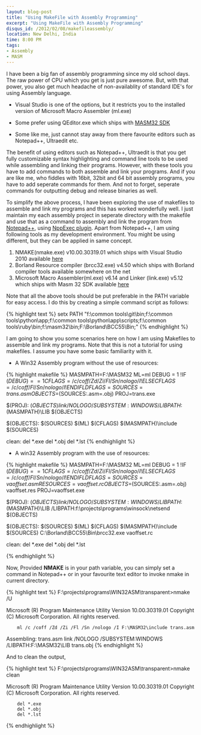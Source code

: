 ```yaml
---
layout: blog-post
title: "Using MakeFile with Assembly Programming"
excerpt: "Using MakeFile with Assembly Programming"
disqus_id: /2012/02/08/makefileassembly/
location: New Delhi, India
time: 8:00 PM
tags:
- Assembly
- MASM
---
```



I have been a big fan of assembly programming since my old school days. The raw power of CPU which you get is just pure awesome.
But, with that power, you also get much headache of non-availablity of standard IDE's for using Assembly language.

* Visual Studio is one of the options, but it restricts you to the installed version of Microsoft Macro Assembler (ml.exe)

* Some prefer using QEditor.exe which ships with [MASM32 SDK](http://masm32.com)

* Some like me, just cannot stay away from there favourite editors such as Notepad++, Ultraedit etc.

The benefit of using editors such as Notepad++, Ultraedit is that you get fully customizable syntax highlighting and command line tools
to be used while assembling and linking their programs. However, with these tools you have to add commands to both assemble and link your programs. And if you are like me,
who fiddles with 16bit, 32bit and 64 bit assembly programs, you have to add seperate commands for them. And not to forget, seperate commands for outputting debug and release binaries as well.

To simplify the above process, I have been exploring the use of makefiles to assemble and link my programs and this has worked wonderfully well. I just maintain my each assembly project in seperate directory with the makefile
and use that as a command to assembly and link the program from [Notepad++](http://notepad-plus-plus.org/), using [NppExec plugin](https://sourceforge.net/projects/npp-plugins/files/NppExec/). Apart from Notepad++, I am using following tools as my development environment. You might be using different, but they can be applied in same concept.

1. NMAKE(nmake.exe) v10.00.30319.01 which ships with Visual Studio 2010 available [here](http://www.microsoft.com/visualstudio/en-in)
2. Borland Resource compiler (brcc32.exe) v4.50 which ships with Borland compiler tools available somewhere on the net
3. Microsoft Macro Assembler(ml.exe) v6.14 and Linker (link.exe) v5.12 which ships with Masm 32 SDK available [here](http://www.masm32.com/)

Note that all the above tools should be put preferable in the PATH variable for easy access. I do this by creating a simple command script as follows:

{% highlight text %}
setx PATH "f:\common tools\git\bin;f:\common tools\python\app;f:\common tools\python\app\scripts;f:\common tools\ruby\bin;f:\masm32\bin;F:\Borland\BCC55\Bin;"
{% endhighlight %}	

I am going to show you some scenarios here on how I am using Makefiles to assemble and link my programs. Note that this is not a tutorial for using makefiles. I assume you have some basic familiarity with it. 


* A Win32 Assembly program without the use of resources:

{% highlight makefile %}
MASMPATH=F:\MASM32
ML=ml
DEBUG = 1
!IF $(DEBUG)==1
CFLAGS=/c /coff /Zd /Zi /Fl /Sn /nologo /I
!ELSE
CFLAGS=/c /coff /Fl /Sn /nologo /I
!ENDIF
LDFLAGS=
SOURCES=trans.asm
OBJECTS=$(SOURCES:.asm=.obj)
PROJ=trans.exe


$(PROJ): $(OBJECTS)
	link /NOLOGO /SUBSYSTEM:WINDOWS /LIBPATH:$(MASMPATH)\LIB $(OBJECTS)
	
$(OBJECTS): $(SOURCES)
	$(ML) $(CFLAGS) $(MASMPATH)\include $(SOURCES) 
	
clean:
	del *.exe
	del *.obj
	del *.lst
{% endhighlight %}		


* A win32 Assembly program with the use of resources:

{% highlight makefile %}
MASMPATH=F:\MASM32
ML=ml
DEBUG = 1
!IF $(DEBUG)==1
CFLAGS=/c /coff /Zd /Zi /Fl /Sn /nologo /I
!ELSE
CFLAGS=/c /coff /Fl /Sn /nologo /I
!ENDIF
LDFLAGS=
SOURCES=vaoffset.asm
RESOURCES=vaoffset.rc
OBJECTS=$(SOURCES:.asm=.obj) vaoffset.res
PROJ=vaoffset.exe


$(PROJ): $(OBJECTS)
	link /NOLOGO /SUBSYSTEM:WINDOWS /LIBPATH:$(MASMPATH)\LIB /LIBPATH:f:\projects\programs\winsock\netsend $(OBJECTS)
	
$(OBJECTS): $(SOURCES)
	$(ML) $(CFLAGS) $(MASMPATH)\include $(SOURCES) 
	C:\Borland\BCC55\Bin\brcc32.exe vaoffset.rc
	
	
clean:
	del *.exe
	del *.obj
	del *.lst
	
{% endhighlight %}			



Now, Provided **NMAKE** is in your path variable, you can simply set a command in Notepad++ or in your favourite text editor to invoke nmake in current directory.

{% highlight text %}
F:\projects\programs\WIN32ASM\transparent>nmake /U

Microsoft (R) Program Maintenance Utility Version 10.00.30319.01
Copyright (C) Microsoft Corporation.  All rights reserved.

        ml /c /coff /Zd /Zi /Fl /Sn /nologo /I F:\MASM32\include trans.asm
 Assembling: trans.asm
        link /NOLOGO /SUBSYSTEM:WINDOWS /LIBPATH:F:\MASM32\LIB trans.obj
{% endhighlight %}	

And to clean the output,

{% highlight text %}
F:\projects\programs\WIN32ASM\transparent>nmake clean

Microsoft (R) Program Maintenance Utility Version 10.00.30319.01
Copyright (C) Microsoft Corporation.  All rights reserved.

        del *.exe
        del *.obj
        del *.lst		
{% endhighlight %}			